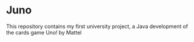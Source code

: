 # Juno
This repository contains my first university project, a Java development of the cards game Uno! by Mattel

